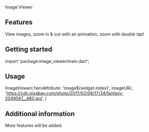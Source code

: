 Image Viewer

## Features

View images, zoom in & out with an animation, zoom with double tap!

## Getting started

import 'package:image_viewer/main.dart';

## Usage

ImageViewer(
    heroAttribute: 'image${widget.index}',
    imageURL: 'https://cdn.pixabay.com/photo/2017/02/08/17/24/fantasy-2049567__480.jpg',
)

## Additional information

More features will be added.